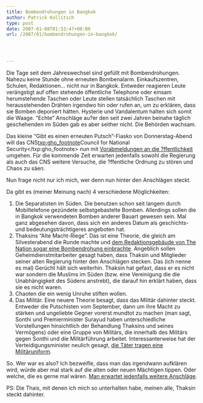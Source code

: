 ```yaml
---
title: Bombendrohungen in Bangkok
author: Patrick Kollitsch
type: post
date: 2007-01-08T01:53:47+00:00
url: /2007/01/bombendrohungen-in-bangkok/




---
```

Die Tage seit dem Jahreswechsel sind gefüllt mit Bombendrohungen. Nahezu keine Stunde ohne erneuten Bombenalarm. Einkaufszentren, Schulen, Redaktionen&#8230; nicht nur in Bangkok. Entweder reagieren Leute verängstigt auf offen stehende öffentliche Telephone oder einsam herumstehende Taschen oder Leute stellen tatsächlich Taschen mit herausstehenden Drähten irgendwo hin oder rufen an, um zu erklären, dass sie Bomben deponiert hätten. Hysterie und Vandalentum halten sich somit die Waage. &#8220;Echte&#8221; Anschläge au?er den seit zwei Jahren beinahe täglich geschehenden im Süden gab es aber seither nicht. Die Behörden wachsam.

Das kleine &#8220;Gibt es einen erneuten Putsch&#8221;-Fiasko von Donnerstag-Abend will das CNS<txp:gho_footnote>Council for National Security</txp:gho_footnote> nun mit [Vorabmeldungen an die ?ffentlichkeit][1] umgehen. Für die kommende Zeit erwarten jedenfalls sowohl die Regierung als auch das CNS weitere Versuche, die ?ffentliche Ordnung zu stören und Chaos zu säen.

Nun frage nicht nur ich mich, wer denn nun hinter den Anschlägen steckt.

Da gibt es (meiner Meinung nach) 4 verschiedene Möglichkeiten:

  1. Die Separatisten im Süden. Die benutzen schon seit langem durch Mobiltelefone gezündete selbstgebastelte Bomben. Allerdings sollen die in Bangkok verwendeten Bomben anderer Bauart gewesen sein. Mal ganz abgesehen davon, dass sich ein anderes Datum als geschichts- und bedeutungsträchtigeres angeboten hat.
  2. Thaksins &#8220;Alte Macht-Riege&#8221;. Das ist eine Theorie, die gleich am Silvesterabend die Runde machte und [dem Redaktionsgebäude von The Nation sogar eine Bombendrohung einbrachte][2]. Angeblich sollen Geheimdienstmitarbeiter gesagt haben, dass Thaksin und Mitglieder seiner alten Regierung hinter den Anschlägen stecken. Das (ich nenne es mal) Gerücht hält sich weiterhin. Thaksin hat gefaxt, dass er es nicht war sondern die Muslims im Süden (bzw. eine Vereinigung die die Unabhängigkeit des Südens anstrebt), die darauf hin erklärt haben, dass sie es nicht waren.
  3. Chaoten die ein wenig Unruhe stiften wollen.
  4. Das Militär. Eine neuere Theorie besagt, dass das Militär dahinter steckt. Entweder die Putschisten vom September, dann um ihre Macht zu stärken und ungeliebte Gegner vorerst mundtot zu machen (man sagt, Sonthi und Premierminister Surayud haben unterschiedliche Vorstellungen hinsichtlich der Behandlung Thaksins und seines Vermögens) oder eine Gruppe von Militärs, die innerhalb des Militärs gegen Sonthi und die Militärführung arbeitet. Interessanterweise hat der Verteidigungsminister neulich gesagt, [die Täter tragen eine Militäruniform][3]. 

So. Wer war es also? Ich bezweifle, dass man das irgendwann aufklären wird, würde aber mal stark auf die alten oder neuen Mächtigen tippen. Oder welche, die es gerne mal wären. [Man erwartet jedenfalls weitere Anschläge][4].

PS: Die Thais, mit denen ich mich so unterhalten habe, meinen alle, Thaksin steckt dahinter.

 [1]: http://www.nationmultimedia.com/breakingnews/read.php?newsid=30023354
 [2]: http://www.nationmultimedia.com/2007/01/04/headlines/headlines_30023247.php
 [3]: http://www.nationmultimedia.com/2007/01/04/headlines/headlines_30023291.php
 [4]: http://www.nationmultimedia.com/breakingnews/read.php?newsid=30023072